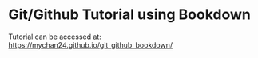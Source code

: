 # Git/Github Tutorial using Bookdown

Tutorial can be accessed at: https://mychan24.github.io/git_github_bookdown/

